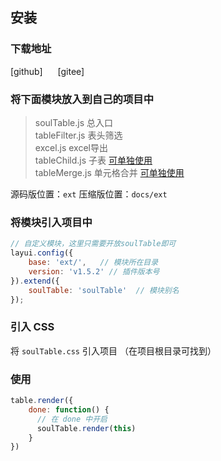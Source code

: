 ## 安装
### 下载地址
<el-link href="https://github.com/yelog/layui-soul-table" type="primary" target="_blank">[github]</el-link>      <el-link href="https://gitee.com/saodiyang/layui-soul-table" type="primary" style="margin-left: 20px;" target="_blank">[gitee]</el-link>

### 将下面模块放入到自己的项目中

>soulTable.js     总入口  
  tableFilter.js  表头筛选   
  excel.js        excel导出    
  tableChild.js   子表 [可单独使用](#/zh-CN/component/child/alone)   
  tableMerge.js   单元格合并 [可单独使用](#/zh-CN/component/merge/alone)   

源码版位置：`ext`
压缩版位置：`docs/ext`

### 将模块引入项目中
```js
// 自定义模块，这里只需要开放soulTable即可
layui.config({
    base: 'ext/',   // 模块所在目录
    version: 'v1.5.2' // 插件版本号
}).extend({                         
    soulTable: 'soulTable'  // 模块别名
});
```
### 引入 CSS 
将 `soulTable.css` 引入项目 （在项目根目录可找到）

### 使用
```js
table.render({
    done: function() {
      // 在 done 中开启
      soulTable.render(this)
    }
})
```
